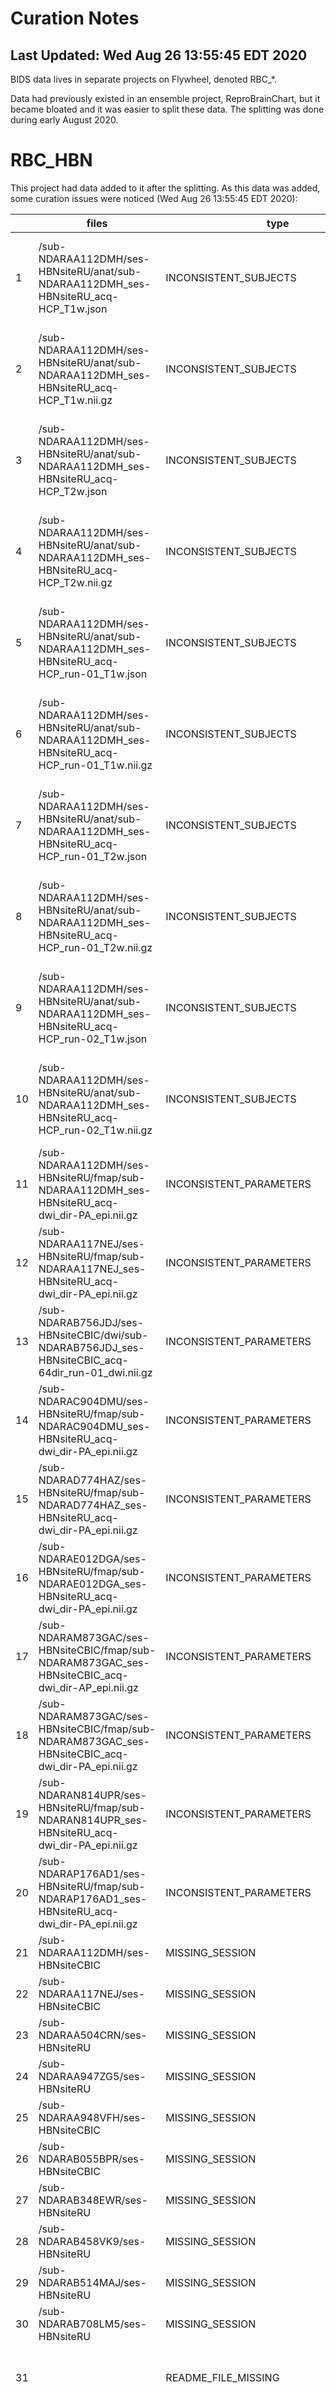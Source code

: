 # Curation Notes
## Last Updated: Wed Aug 26 13:55:45 EDT 2020

BIDS data lives in separate projects on Flywheel, denoted RBC_*.

Data had previously existed in an ensemble project, ReproBrainChart, but it became bloated and it was easier to split these data. The splitting was done during early August 2020.

# RBC_HBN

This project had data added to it after the splitting. As this data was added, some curation issues were noticed (Wed Aug 26 13:55:45 EDT 2020):

|    | files                                                                                                                           | type                                     | severity | description                                                                                                                                                                                                                                                                                                                                                                                                                                                                                                                                                                                                                                                                                                                      | code | url                                                                       |
|----|---------------------------------------------------------------------------------------------------------------------------------|------------------------------------------|----------|----------------------------------------------------------------------------------------------------------------------------------------------------------------------------------------------------------------------------------------------------------------------------------------------------------------------------------------------------------------------------------------------------------------------------------------------------------------------------------------------------------------------------------------------------------------------------------------------------------------------------------------------------------------------------------------------------------------------------------|------|---------------------------------------------------------------------------|
| 1  | /sub\-NDARAA112DMH/ses\-HBNsiteRU/anat/sub\-NDARAA112DMH\_ses\-HBNsiteRU\_acq\-HCP\_T1w\.json                                   | INCONSISTENT\_SUBJECTS                   | warning  | Not all subjects contain the same files\. Each subject should contain the same number of files with the same naming unless some files are known to be missing\.                                                                                                                                                                                                                                                                                                                                                                                                                                                                                                                                                                  | 38   | https://neurostars\.org/search?q=INCONSISTENT\_SUBJECTS                   |
| 2  | /sub\-NDARAA112DMH/ses\-HBNsiteRU/anat/sub\-NDARAA112DMH\_ses\-HBNsiteRU\_acq\-HCP\_T1w\.nii\.gz                                | INCONSISTENT\_SUBJECTS                   | warning  | Not all subjects contain the same files\. Each subject should contain the same number of files with the same naming unless some files are known to be missing\.                                                                                                                                                                                                                                                                                                                                                                                                                                                                                                                                                                  | 38   | https://neurostars\.org/search?q=INCONSISTENT\_SUBJECTS                   |
| 3  | /sub\-NDARAA112DMH/ses\-HBNsiteRU/anat/sub\-NDARAA112DMH\_ses\-HBNsiteRU\_acq\-HCP\_T2w\.json                                   | INCONSISTENT\_SUBJECTS                   | warning  | Not all subjects contain the same files\. Each subject should contain the same number of files with the same naming unless some files are known to be missing\.                                                                                                                                                                                                                                                                                                                                                                                                                                                                                                                                                                  | 38   | https://neurostars\.org/search?q=INCONSISTENT\_SUBJECTS                   |
| 4  | /sub\-NDARAA112DMH/ses\-HBNsiteRU/anat/sub\-NDARAA112DMH\_ses\-HBNsiteRU\_acq\-HCP\_T2w\.nii\.gz                                | INCONSISTENT\_SUBJECTS                   | warning  | Not all subjects contain the same files\. Each subject should contain the same number of files with the same naming unless some files are known to be missing\.                                                                                                                                                                                                                                                                                                                                                                                                                                                                                                                                                                  | 38   | https://neurostars\.org/search?q=INCONSISTENT\_SUBJECTS                   |
| 5  | /sub\-NDARAA112DMH/ses\-HBNsiteRU/anat/sub\-NDARAA112DMH\_ses\-HBNsiteRU\_acq\-HCP\_run\-01\_T1w\.json                          | INCONSISTENT\_SUBJECTS                   | warning  | Not all subjects contain the same files\. Each subject should contain the same number of files with the same naming unless some files are known to be missing\.                                                                                                                                                                                                                                                                                                                                                                                                                                                                                                                                                                  | 38   | https://neurostars\.org/search?q=INCONSISTENT\_SUBJECTS                   |
| 6  | /sub\-NDARAA112DMH/ses\-HBNsiteRU/anat/sub\-NDARAA112DMH\_ses\-HBNsiteRU\_acq\-HCP\_run\-01\_T1w\.nii\.gz                       | INCONSISTENT\_SUBJECTS                   | warning  | Not all subjects contain the same files\. Each subject should contain the same number of files with the same naming unless some files are known to be missing\.                                                                                                                                                                                                                                                                                                                                                                                                                                                                                                                                                                  | 38   | https://neurostars\.org/search?q=INCONSISTENT\_SUBJECTS                   |
| 7  | /sub\-NDARAA112DMH/ses\-HBNsiteRU/anat/sub\-NDARAA112DMH\_ses\-HBNsiteRU\_acq\-HCP\_run\-01\_T2w\.json                          | INCONSISTENT\_SUBJECTS                   | warning  | Not all subjects contain the same files\. Each subject should contain the same number of files with the same naming unless some files are known to be missing\.                                                                                                                                                                                                                                                                                                                                                                                                                                                                                                                                                                  | 38   | https://neurostars\.org/search?q=INCONSISTENT\_SUBJECTS                   |
| 8  | /sub\-NDARAA112DMH/ses\-HBNsiteRU/anat/sub\-NDARAA112DMH\_ses\-HBNsiteRU\_acq\-HCP\_run\-01\_T2w\.nii\.gz                       | INCONSISTENT\_SUBJECTS                   | warning  | Not all subjects contain the same files\. Each subject should contain the same number of files with the same naming unless some files are known to be missing\.                                                                                                                                                                                                                                                                                                                                                                                                                                                                                                                                                                  | 38   | https://neurostars\.org/search?q=INCONSISTENT\_SUBJECTS                   |
| 9  | /sub\-NDARAA112DMH/ses\-HBNsiteRU/anat/sub\-NDARAA112DMH\_ses\-HBNsiteRU\_acq\-HCP\_run\-02\_T1w\.json                          | INCONSISTENT\_SUBJECTS                   | warning  | Not all subjects contain the same files\. Each subject should contain the same number of files with the same naming unless some files are known to be missing\.                                                                                                                                                                                                                                                                                                                                                                                                                                                                                                                                                                  | 38   | https://neurostars\.org/search?q=INCONSISTENT\_SUBJECTS                   |
| 10 | /sub\-NDARAA112DMH/ses\-HBNsiteRU/anat/sub\-NDARAA112DMH\_ses\-HBNsiteRU\_acq\-HCP\_run\-02\_T1w\.nii\.gz                       | INCONSISTENT\_SUBJECTS                   | warning  | Not all subjects contain the same files\. Each subject should contain the same number of files with the same naming unless some files are known to be missing\.                                                                                                                                                                                                                                                                                                                                                                                                                                                                                                                                                                  | 38   | https://neurostars\.org/search?q=INCONSISTENT\_SUBJECTS                   |
| 11 | /sub\-NDARAA112DMH/ses\-HBNsiteRU/fmap/sub\-NDARAA112DMH\_ses\-HBNsiteRU\_acq\-dwi\_dir\-PA\_epi\.nii\.gz                       | INCONSISTENT\_PARAMETERS                 | warning  | Not all subjects/sessions/runs have the same scanning parameters\.                                                                                                                                                                                                                                                                                                                                                                                                                                                                                                                                                                                                                                                               | 39   | https://neurostars\.org/search?q=INCONSISTENT\_PARAMETERS                 |
| 12 | /sub\-NDARAA117NEJ/ses\-HBNsiteRU/fmap/sub\-NDARAA117NEJ\_ses\-HBNsiteRU\_acq\-dwi\_dir\-PA\_epi\.nii\.gz                       | INCONSISTENT\_PARAMETERS                 | warning  | Not all subjects/sessions/runs have the same scanning parameters\.                                                                                                                                                                                                                                                                                                                                                                                                                                                                                                                                                                                                                                                               | 39   | https://neurostars\.org/search?q=INCONSISTENT\_PARAMETERS                 |
| 13 | /sub\-NDARAB756JDJ/ses\-HBNsiteCBIC/dwi/sub\-NDARAB756JDJ\_ses\-HBNsiteCBIC\_acq\-64dir\_run\-01\_dwi\.nii\.gz                  | INCONSISTENT\_PARAMETERS                 | warning  | Not all subjects/sessions/runs have the same scanning parameters\.                                                                                                                                                                                                                                                                                                                                                                                                                                                                                                                                                                                                                                                               | 39   | https://neurostars\.org/search?q=INCONSISTENT\_PARAMETERS                 |
| 14 | /sub\-NDARAC904DMU/ses\-HBNsiteRU/fmap/sub\-NDARAC904DMU\_ses\-HBNsiteRU\_acq\-dwi\_dir\-PA\_epi\.nii\.gz                       | INCONSISTENT\_PARAMETERS                 | warning  | Not all subjects/sessions/runs have the same scanning parameters\.                                                                                                                                                                                                                                                                                                                                                                                                                                                                                                                                                                                                                                                               | 39   | https://neurostars\.org/search?q=INCONSISTENT\_PARAMETERS                 |
| 15 | /sub\-NDARAD774HAZ/ses\-HBNsiteRU/fmap/sub\-NDARAD774HAZ\_ses\-HBNsiteRU\_acq\-dwi\_dir\-PA\_epi\.nii\.gz                       | INCONSISTENT\_PARAMETERS                 | warning  | Not all subjects/sessions/runs have the same scanning parameters\.                                                                                                                                                                                                                                                                                                                                                                                                                                                                                                                                                                                                                                                               | 39   | https://neurostars\.org/search?q=INCONSISTENT\_PARAMETERS                 |
| 16 | /sub\-NDARAE012DGA/ses\-HBNsiteRU/fmap/sub\-NDARAE012DGA\_ses\-HBNsiteRU\_acq\-dwi\_dir\-PA\_epi\.nii\.gz                       | INCONSISTENT\_PARAMETERS                 | warning  | Not all subjects/sessions/runs have the same scanning parameters\.                                                                                                                                                                                                                                                                                                                                                                                                                                                                                                                                                                                                                                                               | 39   | https://neurostars\.org/search?q=INCONSISTENT\_PARAMETERS                 |
| 17 | /sub\-NDARAM873GAC/ses\-HBNsiteCBIC/fmap/sub\-NDARAM873GAC\_ses\-HBNsiteCBIC\_acq\-dwi\_dir\-AP\_epi\.nii\.gz                   | INCONSISTENT\_PARAMETERS                 | warning  | Not all subjects/sessions/runs have the same scanning parameters\.                                                                                                                                                                                                                                                                                                                                                                                                                                                                                                                                                                                                                                                               | 39   | https://neurostars\.org/search?q=INCONSISTENT\_PARAMETERS                 |
| 18 | /sub\-NDARAM873GAC/ses\-HBNsiteCBIC/fmap/sub\-NDARAM873GAC\_ses\-HBNsiteCBIC\_acq\-dwi\_dir\-PA\_epi\.nii\.gz                   | INCONSISTENT\_PARAMETERS                 | warning  | Not all subjects/sessions/runs have the same scanning parameters\.                                                                                                                                                                                                                                                                                                                                                                                                                                                                                                                                                                                                                                                               | 39   | https://neurostars\.org/search?q=INCONSISTENT\_PARAMETERS                 |
| 19 | /sub\-NDARAN814UPR/ses\-HBNsiteRU/fmap/sub\-NDARAN814UPR\_ses\-HBNsiteRU\_acq\-dwi\_dir\-PA\_epi\.nii\.gz                       | INCONSISTENT\_PARAMETERS                 | warning  | Not all subjects/sessions/runs have the same scanning parameters\.                                                                                                                                                                                                                                                                                                                                                                                                                                                                                                                                                                                                                                                               | 39   | https://neurostars\.org/search?q=INCONSISTENT\_PARAMETERS                 |
| 20 | /sub\-NDARAP176AD1/ses\-HBNsiteRU/fmap/sub\-NDARAP176AD1\_ses\-HBNsiteRU\_acq\-dwi\_dir\-PA\_epi\.nii\.gz                       | INCONSISTENT\_PARAMETERS                 | warning  | Not all subjects/sessions/runs have the same scanning parameters\.                                                                                                                                                                                                                                                                                                                                                                                                                                                                                                                                                                                                                                                               | 39   | https://neurostars\.org/search?q=INCONSISTENT\_PARAMETERS                 |
| 21 | /sub\-NDARAA112DMH/ses\-HBNsiteCBIC                                                                                             | MISSING\_SESSION                         | warning  | Not all subjects contain the same sessions\.                                                                                                                                                                                                                                                                                                                                                                                                                                                                                                                                                                                                                                                                                     | 97   | https://neurostars\.org/search?q=MISSING\_SESSION                         |
| 22 | /sub\-NDARAA117NEJ/ses\-HBNsiteCBIC                                                                                             | MISSING\_SESSION                         | warning  | Not all subjects contain the same sessions\.                                                                                                                                                                                                                                                                                                                                                                                                                                                                                                                                                                                                                                                                                     | 97   | https://neurostars\.org/search?q=MISSING\_SESSION                         |
| 23 | /sub\-NDARAA504CRN/ses\-HBNsiteRU                                                                                               | MISSING\_SESSION                         | warning  | Not all subjects contain the same sessions\.                                                                                                                                                                                                                                                                                                                                                                                                                                                                                                                                                                                                                                                                                     | 97   | https://neurostars\.org/search?q=MISSING\_SESSION                         |
| 24 | /sub\-NDARAA947ZG5/ses\-HBNsiteRU                                                                                               | MISSING\_SESSION                         | warning  | Not all subjects contain the same sessions\.                                                                                                                                                                                                                                                                                                                                                                                                                                                                                                                                                                                                                                                                                     | 97   | https://neurostars\.org/search?q=MISSING\_SESSION                         |
| 25 | /sub\-NDARAA948VFH/ses\-HBNsiteCBIC                                                                                             | MISSING\_SESSION                         | warning  | Not all subjects contain the same sessions\.                                                                                                                                                                                                                                                                                                                                                                                                                                                                                                                                                                                                                                                                                     | 97   | https://neurostars\.org/search?q=MISSING\_SESSION                         |
| 26 | /sub\-NDARAB055BPR/ses\-HBNsiteCBIC                                                                                             | MISSING\_SESSION                         | warning  | Not all subjects contain the same sessions\.                                                                                                                                                                                                                                                                                                                                                                                                                                                                                                                                                                                                                                                                                     | 97   | https://neurostars\.org/search?q=MISSING\_SESSION                         |
| 27 | /sub\-NDARAB348EWR/ses\-HBNsiteRU                                                                                               | MISSING\_SESSION                         | warning  | Not all subjects contain the same sessions\.                                                                                                                                                                                                                                                                                                                                                                                                                                                                                                                                                                                                                                                                                     | 97   | https://neurostars\.org/search?q=MISSING\_SESSION                         |
| 28 | /sub\-NDARAB458VK9/ses\-HBNsiteRU                                                                                               | MISSING\_SESSION                         | warning  | Not all subjects contain the same sessions\.                                                                                                                                                                                                                                                                                                                                                                                                                                                                                                                                                                                                                                                                                     | 97   | https://neurostars\.org/search?q=MISSING\_SESSION                         |
| 29 | /sub\-NDARAB514MAJ/ses\-HBNsiteRU                                                                                               | MISSING\_SESSION                         | warning  | Not all subjects contain the same sessions\.                                                                                                                                                                                                                                                                                                                                                                                                                                                                                                                                                                                                                                                                                     | 97   | https://neurostars\.org/search?q=MISSING\_SESSION                         |
| 30 | /sub\-NDARAB708LM5/ses\-HBNsiteRU                                                                                               | MISSING\_SESSION                         | warning  | Not all subjects contain the same sessions\.                                                                                                                                                                                                                                                                                                                                                                                                                                                                                                                                                                                                                                                                                     | 97   | https://neurostars\.org/search?q=MISSING\_SESSION                         |
| 31 |                                                                                                                                 | README\_FILE\_MISSING                    | warning  | The recommended file /README is missing\. See Section 03 \(Modality agnostic files\) of the BIDS specification\.                                                                                                                                                                                                                                                                                                                                                                                                                                                                                                                                                                                                                 | 101  | https://neurostars\.org/search?q=README\_FILE\_MISSING                    |
| 32 |                                                                                                                                 | NO\_AUTHORS                              | warning  | The Authors field of dataset\_description\.json should contain an array of fields \- with one author per field\. This was triggered because there are no authors, which will make DOI registration from dataset metadata impossible\.                                                                                                                                                                                                                                                                                                                                                                                                                                                                                            | 113  | https://neurostars\.org/search?q=NO\_AUTHORS                              |
| 33 | /sub\-NDARAB756JDJ/ses\-HBNsiteCBIC/fmap/sub\-NDARAB756JDJ\_ses\-HBNsiteCBIC\_dir\-AP\_acq\-dwi\_dir\-AP\_epi\.json             | NOT\_INCLUDED                            | error    | Files with such naming scheme are not part of BIDS specification\. This error is most commonly caused by typos in file names that make them not BIDS compatible\. Please consult the specification and make sure your files are named correctly\. If this is not a file naming issue \(for example when including files not yet covered by the BIDS specification\) you should include a "\.bidsignore" file in your dataset \(see https://github\.com/bids\-standard/bids\-validator\#bidsignore for details\)\. Please note that derived \(processed\) data should be placed in /derivatives folder and source data \(such as DICOMS or behavioural logs in proprietary formats\) should be placed in the /sourcedata folder\. | 1    | https://neurostars\.org/search?q=NOT\_INCLUDED                            |
| 34 | /sub\-NDARAB756JDJ/ses\-HBNsiteCBIC/fmap/sub\-NDARAB756JDJ\_ses\-HBNsiteCBIC\_dir\-AP\_acq\-dwi\_dir\-AP\_epi\.nii\.gz          | NOT\_INCLUDED                            | error    | Files with such naming scheme are not part of BIDS specification\. This error is most commonly caused by typos in file names that make them not BIDS compatible\. Please consult the specification and make sure your files are named correctly\. If this is not a file naming issue \(for example when including files not yet covered by the BIDS specification\) you should include a "\.bidsignore" file in your dataset \(see https://github\.com/bids\-standard/bids\-validator\#bidsignore for details\)\. Please note that derived \(processed\) data should be placed in /derivatives folder and source data \(such as DICOMS or behavioural logs in proprietary formats\) should be placed in the /sourcedata folder\. | 1    | https://neurostars\.org/search?q=NOT\_INCLUDED                            |
| 35 | /sub\-NDARAB756JDJ/ses\-HBNsiteCBIC/fmap/sub\-NDARAB756JDJ\_ses\-HBNsiteCBIC\_dir\-PA\_acq\-dwi\_dir\-PA\_epi\.json             | NOT\_INCLUDED                            | error    | Files with such naming scheme are not part of BIDS specification\. This error is most commonly caused by typos in file names that make them not BIDS compatible\. Please consult the specification and make sure your files are named correctly\. If this is not a file naming issue \(for example when including files not yet covered by the BIDS specification\) you should include a "\.bidsignore" file in your dataset \(see https://github\.com/bids\-standard/bids\-validator\#bidsignore for details\)\. Please note that derived \(processed\) data should be placed in /derivatives folder and source data \(such as DICOMS or behavioural logs in proprietary formats\) should be placed in the /sourcedata folder\. | 1    | https://neurostars\.org/search?q=NOT\_INCLUDED                            |
| 36 | /sub\-NDARAB756JDJ/ses\-HBNsiteCBIC/fmap/sub\-NDARAB756JDJ\_ses\-HBNsiteCBIC\_dir\-PA\_acq\-dwi\_dir\-PA\_epi\.nii\.gz          | NOT\_INCLUDED                            | error    | Files with such naming scheme are not part of BIDS specification\. This error is most commonly caused by typos in file names that make them not BIDS compatible\. Please consult the specification and make sure your files are named correctly\. If this is not a file naming issue \(for example when including files not yet covered by the BIDS specification\) you should include a "\.bidsignore" file in your dataset \(see https://github\.com/bids\-standard/bids\-validator\#bidsignore for details\)\. Please note that derived \(processed\) data should be placed in /derivatives folder and source data \(such as DICOMS or behavioural logs in proprietary formats\) should be placed in the /sourcedata folder\. | 1    | https://neurostars\.org/search?q=NOT\_INCLUDED                            |
| 37 | /sub\-NDARCU736GZ1/ses\-HBNsiteCBIC/fmap/sub\-NDARCU736GZ1\_ses\-HBNsiteCBIC\_dir\-PA\_acq\-dwi\_dir\-PA\_run\-03\_epi\.json    | NOT\_INCLUDED                            | error    | Files with such naming scheme are not part of BIDS specification\. This error is most commonly caused by typos in file names that make them not BIDS compatible\. Please consult the specification and make sure your files are named correctly\. If this is not a file naming issue \(for example when including files not yet covered by the BIDS specification\) you should include a "\.bidsignore" file in your dataset \(see https://github\.com/bids\-standard/bids\-validator\#bidsignore for details\)\. Please note that derived \(processed\) data should be placed in /derivatives folder and source data \(such as DICOMS or behavioural logs in proprietary formats\) should be placed in the /sourcedata folder\. | 1    | https://neurostars\.org/search?q=NOT\_INCLUDED                            |
| 38 | /sub\-NDARCU736GZ1/ses\-HBNsiteCBIC/fmap/sub\-NDARCU736GZ1\_ses\-HBNsiteCBIC\_dir\-PA\_acq\-dwi\_dir\-PA\_run\-03\_epi\.nii\.gz | NOT\_INCLUDED                            | error    | Files with such naming scheme are not part of BIDS specification\. This error is most commonly caused by typos in file names that make them not BIDS compatible\. Please consult the specification and make sure your files are named correctly\. If this is not a file naming issue \(for example when including files not yet covered by the BIDS specification\) you should include a "\.bidsignore" file in your dataset \(see https://github\.com/bids\-standard/bids\-validator\#bidsignore for details\)\. Please note that derived \(processed\) data should be placed in /derivatives folder and source data \(such as DICOMS or behavioural logs in proprietary formats\) should be placed in the /sourcedata folder\. | 1    | https://neurostars\.org/search?q=NOT\_INCLUDED                            |
| 39 | /sub\-NDARXL023GFG/ses\-HBNsiteCBIC/fmap/sub\-NDARXL023GFG\_ses\-HBNsiteCBIC\_dir\-AP\_acq\-dwi\_dir\-AP\_epi\.json             | NOT\_INCLUDED                            | error    | Files with such naming scheme are not part of BIDS specification\. This error is most commonly caused by typos in file names that make them not BIDS compatible\. Please consult the specification and make sure your files are named correctly\. If this is not a file naming issue \(for example when including files not yet covered by the BIDS specification\) you should include a "\.bidsignore" file in your dataset \(see https://github\.com/bids\-standard/bids\-validator\#bidsignore for details\)\. Please note that derived \(processed\) data should be placed in /derivatives folder and source data \(such as DICOMS or behavioural logs in proprietary formats\) should be placed in the /sourcedata folder\. | 1    | https://neurostars\.org/search?q=NOT\_INCLUDED                            |
| 40 | /sub\-NDARXL023GFG/ses\-HBNsiteCBIC/fmap/sub\-NDARXL023GFG\_ses\-HBNsiteCBIC\_dir\-AP\_acq\-dwi\_dir\-AP\_epi\.nii\.gz          | NOT\_INCLUDED                            | error    | Files with such naming scheme are not part of BIDS specification\. This error is most commonly caused by typos in file names that make them not BIDS compatible\. Please consult the specification and make sure your files are named correctly\. If this is not a file naming issue \(for example when including files not yet covered by the BIDS specification\) you should include a "\.bidsignore" file in your dataset \(see https://github\.com/bids\-standard/bids\-validator\#bidsignore for details\)\. Please note that derived \(processed\) data should be placed in /derivatives folder and source data \(such as DICOMS or behavioural logs in proprietary formats\) should be placed in the /sourcedata folder\. | 1    | https://neurostars\.org/search?q=NOT\_INCLUDED                            |
| 41 | /sub\-NDARXL023GFG/ses\-HBNsiteCBIC/fmap/sub\-NDARXL023GFG\_ses\-HBNsiteCBIC\_dir\-PA\_acq\-dwi\_dir\-PA\_epi\.json             | NOT\_INCLUDED                            | error    | Files with such naming scheme are not part of BIDS specification\. This error is most commonly caused by typos in file names that make them not BIDS compatible\. Please consult the specification and make sure your files are named correctly\. If this is not a file naming issue \(for example when including files not yet covered by the BIDS specification\) you should include a "\.bidsignore" file in your dataset \(see https://github\.com/bids\-standard/bids\-validator\#bidsignore for details\)\. Please note that derived \(processed\) data should be placed in /derivatives folder and source data \(such as DICOMS or behavioural logs in proprietary formats\) should be placed in the /sourcedata folder\. | 1    | https://neurostars\.org/search?q=NOT\_INCLUDED                            |
| 42 | /sub\-NDARXL023GFG/ses\-HBNsiteCBIC/fmap/sub\-NDARXL023GFG\_ses\-HBNsiteCBIC\_dir\-PA\_acq\-dwi\_dir\-PA\_epi\.nii\.gz          | NOT\_INCLUDED                            | error    | Files with such naming scheme are not part of BIDS specification\. This error is most commonly caused by typos in file names that make them not BIDS compatible\. Please consult the specification and make sure your files are named correctly\. If this is not a file naming issue \(for example when including files not yet covered by the BIDS specification\) you should include a "\.bidsignore" file in your dataset \(see https://github\.com/bids\-standard/bids\-validator\#bidsignore for details\)\. Please note that derived \(processed\) data should be placed in /derivatives folder and source data \(such as DICOMS or behavioural logs in proprietary formats\) should be placed in the /sourcedata folder\. | 1    | https://neurostars\.org/search?q=NOT\_INCLUDED                            |
| 43 | /sub\-NDARKP053GCC/ses\-HBNsiteRU/fmap/sub\-NDARKP053GCC\_ses\-HBNsiteRU\_acq\-dwi\_dir\-AP\_epi\.nii\.gz                       | PHASE\_ENCODING\_DIRECTION\_MUST\_DEFINE | error    | You have to define 'PhaseEncodingDirection' for this file\.                                                                                                                                                                                                                                                                                                                                                                                                                                                                                                                                                                                                                                                                      | 18   | https://neurostars\.org/search?q=PHASE\_ENCODING\_DIRECTION\_MUST\_DEFINE |
| 44 | /sub\-NDARKP053GCC/ses\-HBNsiteRU/fmap/sub\-NDARKP053GCC\_ses\-HBNsiteRU\_acq\-dwi\_dir\-PA\_epi\.nii\.gz                       | PHASE\_ENCODING\_DIRECTION\_MUST\_DEFINE | error    | You have to define 'PhaseEncodingDirection' for this file\.                                                                                                                                                                                                                                                                                                                                                                                                                                                                                                                                                                                                                                                                      | 18   | https://neurostars\.org/search?q=PHASE\_ENCODING\_DIRECTION\_MUST\_DEFINE |
| 45 | /sub\-NDARLY872ZXA/ses\-HBNsiteRU/fmap/sub\-NDARLY872ZXA\_ses\-HBNsiteRU\_acq\-dwi\_dir\-AP\_epi\.nii\.gz                       | PHASE\_ENCODING\_DIRECTION\_MUST\_DEFINE | error    | You have to define 'PhaseEncodingDirection' for this file\.                                                                                                                                                                                                                                                                                                                                                                                                                                                                                                                                                                                                                                                                      | 18   | https://neurostars\.org/search?q=PHASE\_ENCODING\_DIRECTION\_MUST\_DEFINE |
| 46 | /sub\-NDARLY872ZXA/ses\-HBNsiteRU/fmap/sub\-NDARLY872ZXA\_ses\-HBNsiteRU\_acq\-dwi\_dir\-PA\_epi\.nii\.gz                       | PHASE\_ENCODING\_DIRECTION\_MUST\_DEFINE | error    | You have to define 'PhaseEncodingDirection' for this file\.                                                                                                                                                                                                                                                                                                                                                                                                                                                                                                                                                                                                                                                                      | 18   | https://neurostars\.org/search?q=PHASE\_ENCODING\_DIRECTION\_MUST\_DEFINE |
| 47 | /sub\-NDARNK826AFY/ses\-HBNsiteRU/fmap/sub\-NDARNK826AFY\_ses\-HBNsiteRU\_acq\-dwi\_dir\-AP\_epi\.nii\.gz                       | PHASE\_ENCODING\_DIRECTION\_MUST\_DEFINE | error    | You have to define 'PhaseEncodingDirection' for this file\.                                                                                                                                                                                                                                                                                                                                                                                                                                                                                                                                                                                                                                                                      | 18   | https://neurostars\.org/search?q=PHASE\_ENCODING\_DIRECTION\_MUST\_DEFINE |
| 48 | /sub\-NDARUC144FN6/ses\-HBNsiteRU/fmap/sub\-NDARUC144FN6\_ses\-HBNsiteRU\_acq\-dwi\_dir\-AP\_epi\.nii\.gz                       | PHASE\_ENCODING\_DIRECTION\_MUST\_DEFINE | error    | You have to define 'PhaseEncodingDirection' for this file\.                                                                                                                                                                                                                                                                                                                                                                                                                                                                                                                                                                                                                                                                      | 18   | https://neurostars\.org/search?q=PHASE\_ENCODING\_DIRECTION\_MUST\_DEFINE |
| 49 | /sub\-NDARUL675RXW/ses\-HBNsiteRU/fmap/sub\-NDARUL675RXW\_ses\-HBNsiteRU\_acq\-dwi\_dir\-AP\_epi\.nii\.gz                       | PHASE\_ENCODING\_DIRECTION\_MUST\_DEFINE | error    | You have to define 'PhaseEncodingDirection' for this file\.                                                                                                                                                                                                                                                                                                                                                                                                                                                                                                                                                                                                                                                                      | 18   | https://neurostars\.org/search?q=PHASE\_ENCODING\_DIRECTION\_MUST\_DEFINE |
| 50 | /sub\-NDARUL675RXW/ses\-HBNsiteRU/fmap/sub\-NDARUL675RXW\_ses\-HBNsiteRU\_acq\-dwi\_dir\-PA\_epi\.nii\.gz                       | PHASE\_ENCODING\_DIRECTION\_MUST\_DEFINE | error    | You have to define 'PhaseEncodingDirection' for this file\.                                                                                                                                                                                                                                                                                                                                                                                                                                                                                                                                                                                                                                                                      | 18   | https://neurostars\.org/search?q=PHASE\_ENCODING\_DIRECTION\_MUST\_DEFINE |
| 51 | /sub\-NDARUP908XUJ/ses\-HBNsiteRU/fmap/sub\-NDARUP908XUJ\_ses\-HBNsiteRU\_acq\-dwi\_run\-01\_epi\.nii\.gz                       | PHASE\_ENCODING\_DIRECTION\_MUST\_DEFINE | error    | You have to define 'PhaseEncodingDirection' for this file\.                                                                                                                                                                                                                                                                                                                                                                                                                                                                                                                                                                                                                                                                      | 18   | https://neurostars\.org/search?q=PHASE\_ENCODING\_DIRECTION\_MUST\_DEFINE |
| 52 | /sub\-NDARUP908XUJ/ses\-HBNsiteRU/fmap/sub\-NDARUP908XUJ\_ses\-HBNsiteRU\_acq\-dwi\_run\-02\_epi\.nii\.gz                       | PHASE\_ENCODING\_DIRECTION\_MUST\_DEFINE | error    | You have to define 'PhaseEncodingDirection' for this file\.                                                                                                                                                                                                                                                                                                                                                                                                                                                                                                                                                                                                                                                                      | 18   | https://neurostars\.org/search?q=PHASE\_ENCODING\_DIRECTION\_MUST\_DEFINE |
| 53 | /sub\-NDARKP053GCC/ses\-HBNsiteRU/fmap/sub\-NDARKP053GCC\_ses\-HBNsiteRU\_acq\-dwi\_dir\-AP\_epi\.nii\.gz                       | TOTAL\_READOUT\_TIME\_MUST\_DEFINE       | error    | You have to define 'TotalReadoutTime' for this file\.                                                                                                                                                                                                                                                                                                                                                                                                                                                                                                                                                                                                                                                                            | 19   | https://neurostars\.org/search?q=TOTAL\_READOUT\_TIME\_MUST\_DEFINE       |
| 54 | /sub\-NDARKP053GCC/ses\-HBNsiteRU/fmap/sub\-NDARKP053GCC\_ses\-HBNsiteRU\_acq\-dwi\_dir\-PA\_epi\.nii\.gz                       | TOTAL\_READOUT\_TIME\_MUST\_DEFINE       | error    | You have to define 'TotalReadoutTime' for this file\.                                                                                                                                                                                                                                                                                                                                                                                                                                                                                                                                                                                                                                                                            | 19   | https://neurostars\.org/search?q=TOTAL\_READOUT\_TIME\_MUST\_DEFINE       |
| 55 | /sub\-NDARLY872ZXA/ses\-HBNsiteRU/fmap/sub\-NDARLY872ZXA\_ses\-HBNsiteRU\_acq\-dwi\_dir\-AP\_epi\.nii\.gz                       | TOTAL\_READOUT\_TIME\_MUST\_DEFINE       | error    | You have to define 'TotalReadoutTime' for this file\.                                                                                                                                                                                                                                                                                                                                                                                                                                                                                                                                                                                                                                                                            | 19   | https://neurostars\.org/search?q=TOTAL\_READOUT\_TIME\_MUST\_DEFINE       |
| 56 | /sub\-NDARLY872ZXA/ses\-HBNsiteRU/fmap/sub\-NDARLY872ZXA\_ses\-HBNsiteRU\_acq\-dwi\_dir\-PA\_epi\.nii\.gz                       | TOTAL\_READOUT\_TIME\_MUST\_DEFINE       | error    | You have to define 'TotalReadoutTime' for this file\.                                                                                                                                                                                                                                                                                                                                                                                                                                                                                                                                                                                                                                                                            | 19   | https://neurostars\.org/search?q=TOTAL\_READOUT\_TIME\_MUST\_DEFINE       |
| 57 | /sub\-NDARNK826AFY/ses\-HBNsiteRU/fmap/sub\-NDARNK826AFY\_ses\-HBNsiteRU\_acq\-dwi\_dir\-AP\_epi\.nii\.gz                       | TOTAL\_READOUT\_TIME\_MUST\_DEFINE       | error    | You have to define 'TotalReadoutTime' for this file\.                                                                                                                                                                                                                                                                                                                                                                                                                                                                                                                                                                                                                                                                            | 19   | https://neurostars\.org/search?q=TOTAL\_READOUT\_TIME\_MUST\_DEFINE       |
| 58 | /sub\-NDARUC144FN6/ses\-HBNsiteRU/fmap/sub\-NDARUC144FN6\_ses\-HBNsiteRU\_acq\-dwi\_dir\-AP\_epi\.nii\.gz                       | TOTAL\_READOUT\_TIME\_MUST\_DEFINE       | error    | You have to define 'TotalReadoutTime' for this file\.                                                                                                                                                                                                                                                                                                                                                                                                                                                                                                                                                                                                                                                                            | 19   | https://neurostars\.org/search?q=TOTAL\_READOUT\_TIME\_MUST\_DEFINE       |
| 59 | /sub\-NDARUL675RXW/ses\-HBNsiteRU/fmap/sub\-NDARUL675RXW\_ses\-HBNsiteRU\_acq\-dwi\_dir\-AP\_epi\.nii\.gz                       | TOTAL\_READOUT\_TIME\_MUST\_DEFINE       | error    | You have to define 'TotalReadoutTime' for this file\.                                                                                                                                                                                                                                                                                                                                                                                                                                                                                                                                                                                                                                                                            | 19   | https://neurostars\.org/search?q=TOTAL\_READOUT\_TIME\_MUST\_DEFINE       |
| 60 | /sub\-NDARUL675RXW/ses\-HBNsiteRU/fmap/sub\-NDARUL675RXW\_ses\-HBNsiteRU\_acq\-dwi\_dir\-PA\_epi\.nii\.gz                       | TOTAL\_READOUT\_TIME\_MUST\_DEFINE       | error    | You have to define 'TotalReadoutTime' for this file\.                                                                                                                                                                                                                                                                                                                                                                                                                                                                                                                                                                                                                                                                            | 19   | https://neurostars\.org/search?q=TOTAL\_READOUT\_TIME\_MUST\_DEFINE       |
| 61 | /sub\-NDARUP908XUJ/ses\-HBNsiteRU/fmap/sub\-NDARUP908XUJ\_ses\-HBNsiteRU\_acq\-dwi\_run\-01\_epi\.nii\.gz                       | TOTAL\_READOUT\_TIME\_MUST\_DEFINE       | error    | You have to define 'TotalReadoutTime' for this file\.                                                                                                                                                                                                                                                                                                                                                                                                                                                                                                                                                                                                                                                                            | 19   | https://neurostars\.org/search?q=TOTAL\_READOUT\_TIME\_MUST\_DEFINE       |
| 62 | /sub\-NDARUP908XUJ/ses\-HBNsiteRU/fmap/sub\-NDARUP908XUJ\_ses\-HBNsiteRU\_acq\-dwi\_run\-02\_epi\.nii\.gz                       | TOTAL\_READOUT\_TIME\_MUST\_DEFINE       | error    | You have to define 'TotalReadoutTime' for this file\.                                                                                                                                                                                                                                                                                                                                                                                                                                                                                                                                                                                                                                                                            | 19   | https://neurostars\.org/search?q=TOTAL\_READOUT\_TIME\_MUST\_DEFINE       |
| 63 | /sub\-NDARBR128UFP/ses\-HBNsiteCBIC/dwi/sub\-NDARBR128UFP\_ses\-HBNsiteCBIC\_acq\-64dir\_dwi\.nii\.gz                           | VOLUME\_COUNT\_MISMATCH                  | error    | The number of volumes in this scan does not match the number of volumes in the corresponding \.bvec and \.bval files\.                                                                                                                                                                                                                                                                                                                                                                                                                                                                                                                                                                                                           | 29   | https://neurostars\.org/search?q=VOLUME\_COUNT\_MISMATCH                  |
| 64 | /sub\-NDAREC078VFT/ses\-HBNsiteRU/dwi/sub\-NDAREC078VFT\_ses\-HBNsiteRU\_acq\-64dir\_dwi\.nii\.gz                               | VOLUME\_COUNT\_MISMATCH                  | error    | The number of volumes in this scan does not match the number of volumes in the corresponding \.bvec and \.bval files\.                                                                                                                                                                                                                                                                                                                                                                                                                                                                                                                                                                                                           | 29   | https://neurostars\.org/search?q=VOLUME\_COUNT\_MISMATCH                  |
| 65 | /sub\-NDARFG568PXZ/ses\-HBNsiteRU/dwi/sub\-NDARFG568PXZ\_ses\-HBNsiteRU\_acq\-64dir\_dwi\.nii\.gz                               | VOLUME\_COUNT\_MISMATCH                  | error    | The number of volumes in this scan does not match the number of volumes in the corresponding \.bvec and \.bval files\.                                                                                                                                                                                                                                                                                                                                                                                                                                                                                                                                                                                                           | 29   | https://neurostars\.org/search?q=VOLUME\_COUNT\_MISMATCH                  |
| 66 | /sub\-NDARGK253TTG/ses\-HBNsiteRU/dwi/sub\-NDARGK253TTG\_ses\-HBNsiteRU\_acq\-64dir\_dwi\.nii\.gz                               | VOLUME\_COUNT\_MISMATCH                  | error    | The number of volumes in this scan does not match the number of volumes in the corresponding \.bvec and \.bval files\.                                                                                                                                                                                                                                                                                                                                                                                                                                                                                                                                                                                                           | 29   | https://neurostars\.org/search?q=VOLUME\_COUNT\_MISMATCH                  |
| 67 | /sub\-NDARHC453LC1/ses\-HBNsiteRU/dwi/sub\-NDARHC453LC1\_ses\-HBNsiteRU\_acq\-64dir\_run\-01\_dwi\.nii\.gz                      | VOLUME\_COUNT\_MISMATCH                  | error    | The number of volumes in this scan does not match the number of volumes in the corresponding \.bvec and \.bval files\.                                                                                                                                                                                                                                                                                                                                                                                                                                                                                                                                                                                                           | 29   | https://neurostars\.org/search?q=VOLUME\_COUNT\_MISMATCH                  |
| 68 | /sub\-NDARJZ167VEZ/ses\-HBNsiteCBIC/dwi/sub\-NDARJZ167VEZ\_ses\-HBNsiteCBIC\_acq\-64dir\_dwi\.nii\.gz                           | VOLUME\_COUNT\_MISMATCH                  | error    | The number of volumes in this scan does not match the number of volumes in the corresponding \.bvec and \.bval files\.                                                                                                                                                                                                                                                                                                                                                                                                                                                                                                                                                                                                           | 29   | https://neurostars\.org/search?q=VOLUME\_COUNT\_MISMATCH                  |
| 69 | /sub\-NDARKX528PH3/ses\-HBNsiteCBIC/dwi/sub\-NDARKX528PH3\_ses\-HBNsiteCBIC\_acq\-64dir\_dwi\.nii\.gz                           | VOLUME\_COUNT\_MISMATCH                  | error    | The number of volumes in this scan does not match the number of volumes in the corresponding \.bvec and \.bval files\.                                                                                                                                                                                                                                                                                                                                                                                                                                                                                                                                                                                                           | 29   | https://neurostars\.org/search?q=VOLUME\_COUNT\_MISMATCH                  |
| 70 | /sub\-NDARLB671TLU/ses\-HBNsiteRU/dwi/sub\-NDARLB671TLU\_ses\-HBNsiteRU\_acq\-64dir\_dwi\.nii\.gz                               | VOLUME\_COUNT\_MISMATCH                  | error    | The number of volumes in this scan does not match the number of volumes in the corresponding \.bvec and \.bval files\.                                                                                                                                                                                                                                                                                                                                                                                                                                                                                                                                                                                                           | 29   | https://neurostars\.org/search?q=VOLUME\_COUNT\_MISMATCH                  |
| 71 | /sub\-NDARLY872ZXA/ses\-HBNsiteRU/dwi/sub\-NDARLY872ZXA\_ses\-HBNsiteRU\_acq\-64dir\_dwi\.nii\.gz                               | VOLUME\_COUNT\_MISMATCH                  | error    | The number of volumes in this scan does not match the number of volumes in the corresponding \.bvec and \.bval files\.                                                                                                                                                                                                                                                                                                                                                                                                                                                                                                                                                                                                           | 29   | https://neurostars\.org/search?q=VOLUME\_COUNT\_MISMATCH                  |
| 72 | /sub\-NDARMU589LP6/ses\-HBNsiteRU/dwi/sub\-NDARMU589LP6\_ses\-HBNsiteRU\_acq\-64dir\_run\-01\_dwi\.nii\.gz                      | VOLUME\_COUNT\_MISMATCH                  | error    | The number of volumes in this scan does not match the number of volumes in the corresponding \.bvec and \.bval files\.                                                                                                                                                                                                                                                                                                                                                                                                                                                                                                                                                                                                           | 29   | https://neurostars\.org/search?q=VOLUME\_COUNT\_MISMATCH                  |

---
# RBC_NKI

The NKI dataset is almost without errors! — there is only one issue with a single empty file:

|   | files                                                                                                | type        | severity | description               | code | url                                          |
|---|------------------------------------------------------------------------------------------------------|-------------|----------|---------------------------|------|----------------------------------------------|
| 1 | /sub\-A00040285/ses\-FLU1/func/sub\-A00040285\_ses\-FLU1\_task\-CHECKERBOARD\_acq\-1400\_events\.tsv | EMPTY\_FILE | error    | Empty files not allowed\. | 99   | https://neurostars\.org/search?q=EMPTY\_FILE |

---
# RBC_PNC

PNC has a number of errors concerning TRs, TEs, Task names, and Phase diffs:

|     | files                                                                                                  | type                                     | severity | description                                                                                                                                                           | code | url                                                                       |
|-----|--------------------------------------------------------------------------------------------------------|------------------------------------------|----------|-----------------------------------------------------------------------------------------------------------------------------------------------------------------------|------|---------------------------------------------------------------------------|
| 1   | /sub\-1000393599/ses\-PNC1/func/sub\-1000393599\_ses\-PNC1\_task\-frac2back\_bold\.nii\.gz             | ECHO\_TIME\_NOT\_DEFINED                 | warning  | You should define 'EchoTime' for this file\. If you don't provide this information field map correction will not be possible\.                                        | 6    | https://neurostars\.org/search?q=ECHO\_TIME\_NOT\_DEFINED                 |
| 2   | /sub\-1000393599/ses\-PNC1/func/sub\-1000393599\_ses\-PNC1\_task\-idemo\_bold\.nii\.gz                 | ECHO\_TIME\_NOT\_DEFINED                 | warning  | You should define 'EchoTime' for this file\. If you don't provide this information field map correction will not be possible\.                                        | 6    | https://neurostars\.org/search?q=ECHO\_TIME\_NOT\_DEFINED                 |
| 3   | /sub\-1000393599/ses\-PNC1/func/sub\-1000393599\_ses\-PNC1\_task\-rest\_acq\-singleband\_bold\.nii\.gz | ECHO\_TIME\_NOT\_DEFINED                 | warning  | You should define 'EchoTime' for this file\. If you don't provide this information field map correction will not be possible\.                                        | 6    | https://neurostars\.org/search?q=ECHO\_TIME\_NOT\_DEFINED                 |
| 4   | /sub\-100527940/ses\-PNC1/func/sub\-100527940\_ses\-PNC1\_task\-frac2back\_bold\.nii\.gz               | ECHO\_TIME\_NOT\_DEFINED                 | warning  | You should define 'EchoTime' for this file\. If you don't provide this information field map correction will not be possible\.                                        | 6    | https://neurostars\.org/search?q=ECHO\_TIME\_NOT\_DEFINED                 |
| 5   | /sub\-100527940/ses\-PNC1/func/sub\-100527940\_ses\-PNC1\_task\-idemo\_bold\.nii\.gz                   | ECHO\_TIME\_NOT\_DEFINED                 | warning  | You should define 'EchoTime' for this file\. If you don't provide this information field map correction will not be possible\.                                        | 6    | https://neurostars\.org/search?q=ECHO\_TIME\_NOT\_DEFINED                 |
| 6   | /sub\-1006151876/ses\-PNC1/func/sub\-1006151876\_ses\-PNC1\_task\-frac2back\_bold\.nii\.gz             | ECHO\_TIME\_NOT\_DEFINED                 | warning  | You should define 'EchoTime' for this file\. If you don't provide this information field map correction will not be possible\.                                        | 6    | https://neurostars\.org/search?q=ECHO\_TIME\_NOT\_DEFINED                 |
| 7   | /sub\-1006151876/ses\-PNC1/func/sub\-1006151876\_ses\-PNC1\_task\-idemo\_bold\.nii\.gz                 | ECHO\_TIME\_NOT\_DEFINED                 | warning  | You should define 'EchoTime' for this file\. If you don't provide this information field map correction will not be possible\.                                        | 6    | https://neurostars\.org/search?q=ECHO\_TIME\_NOT\_DEFINED                 |
| 8   | /sub\-1006151876/ses\-PNC1/func/sub\-1006151876\_ses\-PNC1\_task\-rest\_acq\-singleband\_bold\.nii\.gz | ECHO\_TIME\_NOT\_DEFINED                 | warning  | You should define 'EchoTime' for this file\. If you don't provide this information field map correction will not be possible\.                                        | 6    | https://neurostars\.org/search?q=ECHO\_TIME\_NOT\_DEFINED                 |
| 9   | /sub\-1007995238/ses\-PNC1/func/sub\-1007995238\_ses\-PNC1\_task\-frac2back\_bold\.nii\.gz             | ECHO\_TIME\_NOT\_DEFINED                 | warning  | You should define 'EchoTime' for this file\. If you don't provide this information field map correction will not be possible\.                                        | 6    | https://neurostars\.org/search?q=ECHO\_TIME\_NOT\_DEFINED                 |
| 10  | /sub\-1007995238/ses\-PNC1/func/sub\-1007995238\_ses\-PNC1\_task\-idemo\_bold\.nii\.gz                 | ECHO\_TIME\_NOT\_DEFINED                 | warning  | You should define 'EchoTime' for this file\. If you don't provide this information field map correction will not be possible\.                                        | 6    | https://neurostars\.org/search?q=ECHO\_TIME\_NOT\_DEFINED                 |
| 11  | /sub\-1000393599/ses\-PNC1/func/sub\-1000393599\_ses\-PNC1\_task\-frac2back\_bold\.nii\.gz             | PHASE\_ENCODING\_DIRECTION\_NOT\_DEFINED | warning  | You should define 'PhaseEncodingDirection' for this file\. If you don't provide this information field map correction will not be possible\.                          | 7    | https://neurostars\.org/search?q=PHASE\_ENCODING\_DIRECTION\_NOT\_DEFINED |
| 12  | /sub\-1000393599/ses\-PNC1/func/sub\-1000393599\_ses\-PNC1\_task\-idemo\_bold\.nii\.gz                 | PHASE\_ENCODING\_DIRECTION\_NOT\_DEFINED | warning  | You should define 'PhaseEncodingDirection' for this file\. If you don't provide this information field map correction will not be possible\.                          | 7    | https://neurostars\.org/search?q=PHASE\_ENCODING\_DIRECTION\_NOT\_DEFINED |
| 13  | /sub\-1000393599/ses\-PNC1/func/sub\-1000393599\_ses\-PNC1\_task\-rest\_acq\-singleband\_bold\.nii\.gz | PHASE\_ENCODING\_DIRECTION\_NOT\_DEFINED | warning  | You should define 'PhaseEncodingDirection' for this file\. If you don't provide this information field map correction will not be possible\.                          | 7    | https://neurostars\.org/search?q=PHASE\_ENCODING\_DIRECTION\_NOT\_DEFINED |
| 14  | /sub\-100527940/ses\-PNC1/func/sub\-100527940\_ses\-PNC1\_task\-frac2back\_bold\.nii\.gz               | PHASE\_ENCODING\_DIRECTION\_NOT\_DEFINED | warning  | You should define 'PhaseEncodingDirection' for this file\. If you don't provide this information field map correction will not be possible\.                          | 7    | https://neurostars\.org/search?q=PHASE\_ENCODING\_DIRECTION\_NOT\_DEFINED |
| 15  | /sub\-100527940/ses\-PNC1/func/sub\-100527940\_ses\-PNC1\_task\-idemo\_bold\.nii\.gz                   | PHASE\_ENCODING\_DIRECTION\_NOT\_DEFINED | warning  | You should define 'PhaseEncodingDirection' for this file\. If you don't provide this information field map correction will not be possible\.                          | 7    | https://neurostars\.org/search?q=PHASE\_ENCODING\_DIRECTION\_NOT\_DEFINED |
| 16  | /sub\-1006151876/ses\-PNC1/func/sub\-1006151876\_ses\-PNC1\_task\-frac2back\_bold\.nii\.gz             | PHASE\_ENCODING\_DIRECTION\_NOT\_DEFINED | warning  | You should define 'PhaseEncodingDirection' for this file\. If you don't provide this information field map correction will not be possible\.                          | 7    | https://neurostars\.org/search?q=PHASE\_ENCODING\_DIRECTION\_NOT\_DEFINED |
| 17  | /sub\-1006151876/ses\-PNC1/func/sub\-1006151876\_ses\-PNC1\_task\-idemo\_bold\.nii\.gz                 | PHASE\_ENCODING\_DIRECTION\_NOT\_DEFINED | warning  | You should define 'PhaseEncodingDirection' for this file\. If you don't provide this information field map correction will not be possible\.                          | 7    | https://neurostars\.org/search?q=PHASE\_ENCODING\_DIRECTION\_NOT\_DEFINED |
| 18  | /sub\-1006151876/ses\-PNC1/func/sub\-1006151876\_ses\-PNC1\_task\-rest\_acq\-singleband\_bold\.nii\.gz | PHASE\_ENCODING\_DIRECTION\_NOT\_DEFINED | warning  | You should define 'PhaseEncodingDirection' for this file\. If you don't provide this information field map correction will not be possible\.                          | 7    | https://neurostars\.org/search?q=PHASE\_ENCODING\_DIRECTION\_NOT\_DEFINED |
| 19  | /sub\-1007995238/ses\-PNC1/func/sub\-1007995238\_ses\-PNC1\_task\-frac2back\_bold\.nii\.gz             | PHASE\_ENCODING\_DIRECTION\_NOT\_DEFINED | warning  | You should define 'PhaseEncodingDirection' for this file\. If you don't provide this information field map correction will not be possible\.                          | 7    | https://neurostars\.org/search?q=PHASE\_ENCODING\_DIRECTION\_NOT\_DEFINED |
| 20  | /sub\-1007995238/ses\-PNC1/func/sub\-1007995238\_ses\-PNC1\_task\-idemo\_bold\.nii\.gz                 | PHASE\_ENCODING\_DIRECTION\_NOT\_DEFINED | warning  | You should define 'PhaseEncodingDirection' for this file\. If you don't provide this information field map correction will not be possible\.                          | 7    | https://neurostars\.org/search?q=PHASE\_ENCODING\_DIRECTION\_NOT\_DEFINED |
| 21  | /sub\-1000393599/ses\-PNC1/func/sub\-1000393599\_ses\-PNC1\_task\-frac2back\_bold\.nii\.gz             | EFFECTIVE\_ECHO\_SPACING\_NOT\_DEFINED   | warning  | You should define 'EffectiveEchoSpacing' for this file\. If you don't provide this information field map correction will not be possible\.                            | 8    | https://neurostars\.org/search?q=EFFECTIVE\_ECHO\_SPACING\_NOT\_DEFINED   |
| 22  | /sub\-1000393599/ses\-PNC1/func/sub\-1000393599\_ses\-PNC1\_task\-idemo\_bold\.nii\.gz                 | EFFECTIVE\_ECHO\_SPACING\_NOT\_DEFINED   | warning  | You should define 'EffectiveEchoSpacing' for this file\. If you don't provide this information field map correction will not be possible\.                            | 8    | https://neurostars\.org/search?q=EFFECTIVE\_ECHO\_SPACING\_NOT\_DEFINED   |
| 23  | /sub\-1000393599/ses\-PNC1/func/sub\-1000393599\_ses\-PNC1\_task\-rest\_acq\-singleband\_bold\.nii\.gz | EFFECTIVE\_ECHO\_SPACING\_NOT\_DEFINED   | warning  | You should define 'EffectiveEchoSpacing' for this file\. If you don't provide this information field map correction will not be possible\.                            | 8    | https://neurostars\.org/search?q=EFFECTIVE\_ECHO\_SPACING\_NOT\_DEFINED   |
| 24  | /sub\-100527940/ses\-PNC1/func/sub\-100527940\_ses\-PNC1\_task\-frac2back\_bold\.nii\.gz               | EFFECTIVE\_ECHO\_SPACING\_NOT\_DEFINED   | warning  | You should define 'EffectiveEchoSpacing' for this file\. If you don't provide this information field map correction will not be possible\.                            | 8    | https://neurostars\.org/search?q=EFFECTIVE\_ECHO\_SPACING\_NOT\_DEFINED   |
| 25  | /sub\-100527940/ses\-PNC1/func/sub\-100527940\_ses\-PNC1\_task\-idemo\_bold\.nii\.gz                   | EFFECTIVE\_ECHO\_SPACING\_NOT\_DEFINED   | warning  | You should define 'EffectiveEchoSpacing' for this file\. If you don't provide this information field map correction will not be possible\.                            | 8    | https://neurostars\.org/search?q=EFFECTIVE\_ECHO\_SPACING\_NOT\_DEFINED   |
| 26  | /sub\-1006151876/ses\-PNC1/func/sub\-1006151876\_ses\-PNC1\_task\-frac2back\_bold\.nii\.gz             | EFFECTIVE\_ECHO\_SPACING\_NOT\_DEFINED   | warning  | You should define 'EffectiveEchoSpacing' for this file\. If you don't provide this information field map correction will not be possible\.                            | 8    | https://neurostars\.org/search?q=EFFECTIVE\_ECHO\_SPACING\_NOT\_DEFINED   |
| 27  | /sub\-1006151876/ses\-PNC1/func/sub\-1006151876\_ses\-PNC1\_task\-idemo\_bold\.nii\.gz                 | EFFECTIVE\_ECHO\_SPACING\_NOT\_DEFINED   | warning  | You should define 'EffectiveEchoSpacing' for this file\. If you don't provide this information field map correction will not be possible\.                            | 8    | https://neurostars\.org/search?q=EFFECTIVE\_ECHO\_SPACING\_NOT\_DEFINED   |
| 28  | /sub\-1006151876/ses\-PNC1/func/sub\-1006151876\_ses\-PNC1\_task\-rest\_acq\-singleband\_bold\.nii\.gz | EFFECTIVE\_ECHO\_SPACING\_NOT\_DEFINED   | warning  | You should define 'EffectiveEchoSpacing' for this file\. If you don't provide this information field map correction will not be possible\.                            | 8    | https://neurostars\.org/search?q=EFFECTIVE\_ECHO\_SPACING\_NOT\_DEFINED   |
| 29  | /sub\-1007995238/ses\-PNC1/func/sub\-1007995238\_ses\-PNC1\_task\-frac2back\_bold\.nii\.gz             | EFFECTIVE\_ECHO\_SPACING\_NOT\_DEFINED   | warning  | You should define 'EffectiveEchoSpacing' for this file\. If you don't provide this information field map correction will not be possible\.                            | 8    | https://neurostars\.org/search?q=EFFECTIVE\_ECHO\_SPACING\_NOT\_DEFINED   |
| 30  | /sub\-1007995238/ses\-PNC1/func/sub\-1007995238\_ses\-PNC1\_task\-idemo\_bold\.nii\.gz                 | EFFECTIVE\_ECHO\_SPACING\_NOT\_DEFINED   | warning  | You should define 'EffectiveEchoSpacing' for this file\. If you don't provide this information field map correction will not be possible\.                            | 8    | https://neurostars\.org/search?q=EFFECTIVE\_ECHO\_SPACING\_NOT\_DEFINED   |
| 31  | /sub\-1000393599/ses\-PNC1/func/sub\-1000393599\_ses\-PNC1\_task\-frac2back\_bold\.nii\.gz             | SLICE\_TIMING\_NOT\_DEFINED              | warning  | You should define 'SliceTiming' for this file\. If you don't provide this information slice time correction will not be possible\.                                    | 13   | https://neurostars\.org/search?q=SLICE\_TIMING\_NOT\_DEFINED              |
| 32  | /sub\-1000393599/ses\-PNC1/func/sub\-1000393599\_ses\-PNC1\_task\-idemo\_bold\.nii\.gz                 | SLICE\_TIMING\_NOT\_DEFINED              | warning  | You should define 'SliceTiming' for this file\. If you don't provide this information slice time correction will not be possible\.                                    | 13   | https://neurostars\.org/search?q=SLICE\_TIMING\_NOT\_DEFINED              |
| 33  | /sub\-1000393599/ses\-PNC1/func/sub\-1000393599\_ses\-PNC1\_task\-rest\_acq\-singleband\_bold\.nii\.gz | SLICE\_TIMING\_NOT\_DEFINED              | warning  | You should define 'SliceTiming' for this file\. If you don't provide this information slice time correction will not be possible\.                                    | 13   | https://neurostars\.org/search?q=SLICE\_TIMING\_NOT\_DEFINED              |
| 34  | /sub\-100527940/ses\-PNC1/func/sub\-100527940\_ses\-PNC1\_task\-frac2back\_bold\.nii\.gz               | SLICE\_TIMING\_NOT\_DEFINED              | warning  | You should define 'SliceTiming' for this file\. If you don't provide this information slice time correction will not be possible\.                                    | 13   | https://neurostars\.org/search?q=SLICE\_TIMING\_NOT\_DEFINED              |
| 35  | /sub\-100527940/ses\-PNC1/func/sub\-100527940\_ses\-PNC1\_task\-idemo\_bold\.nii\.gz                   | SLICE\_TIMING\_NOT\_DEFINED              | warning  | You should define 'SliceTiming' for this file\. If you don't provide this information slice time correction will not be possible\.                                    | 13   | https://neurostars\.org/search?q=SLICE\_TIMING\_NOT\_DEFINED              |
| 36  | /sub\-1006151876/ses\-PNC1/func/sub\-1006151876\_ses\-PNC1\_task\-frac2back\_bold\.nii\.gz             | SLICE\_TIMING\_NOT\_DEFINED              | warning  | You should define 'SliceTiming' for this file\. If you don't provide this information slice time correction will not be possible\.                                    | 13   | https://neurostars\.org/search?q=SLICE\_TIMING\_NOT\_DEFINED              |
| 37  | /sub\-1006151876/ses\-PNC1/func/sub\-1006151876\_ses\-PNC1\_task\-idemo\_bold\.nii\.gz                 | SLICE\_TIMING\_NOT\_DEFINED              | warning  | You should define 'SliceTiming' for this file\. If you don't provide this information slice time correction will not be possible\.                                    | 13   | https://neurostars\.org/search?q=SLICE\_TIMING\_NOT\_DEFINED              |
| 38  | /sub\-1006151876/ses\-PNC1/func/sub\-1006151876\_ses\-PNC1\_task\-rest\_acq\-singleband\_bold\.nii\.gz | SLICE\_TIMING\_NOT\_DEFINED              | warning  | You should define 'SliceTiming' for this file\. If you don't provide this information slice time correction will not be possible\.                                    | 13   | https://neurostars\.org/search?q=SLICE\_TIMING\_NOT\_DEFINED              |
| 39  | /sub\-1007995238/ses\-PNC1/func/sub\-1007995238\_ses\-PNC1\_task\-frac2back\_bold\.nii\.gz             | SLICE\_TIMING\_NOT\_DEFINED              | warning  | You should define 'SliceTiming' for this file\. If you don't provide this information slice time correction will not be possible\.                                    | 13   | https://neurostars\.org/search?q=SLICE\_TIMING\_NOT\_DEFINED              |
| 40  | /sub\-1007995238/ses\-PNC1/func/sub\-1007995238\_ses\-PNC1\_task\-idemo\_bold\.nii\.gz                 | SLICE\_TIMING\_NOT\_DEFINED              | warning  | You should define 'SliceTiming' for this file\. If you don't provide this information slice time correction will not be possible\.                                    | 13   | https://neurostars\.org/search?q=SLICE\_TIMING\_NOT\_DEFINED              |
| 41  | /sub\-1000393599/ses\-PNC1/func/sub\-1000393599\_ses\-PNC1\_task\-frac2back\_bold\.nii\.gz             | EVENTS\_TSV\_MISSING                     | warning  | Task scans should have a corresponding events\.tsv file\. If this is a resting state scan you can ignore this warning or rename the task to include the word "rest"\. | 25   | https://neurostars\.org/search?q=EVENTS\_TSV\_MISSING                     |
| 42  | /sub\-1000393599/ses\-PNC1/func/sub\-1000393599\_ses\-PNC1\_task\-idemo\_bold\.nii\.gz                 | EVENTS\_TSV\_MISSING                     | warning  | Task scans should have a corresponding events\.tsv file\. If this is a resting state scan you can ignore this warning or rename the task to include the word "rest"\. | 25   | https://neurostars\.org/search?q=EVENTS\_TSV\_MISSING                     |
| 43  | /sub\-100527940/ses\-PNC1/func/sub\-100527940\_ses\-PNC1\_task\-frac2back\_bold\.nii\.gz               | EVENTS\_TSV\_MISSING                     | warning  | Task scans should have a corresponding events\.tsv file\. If this is a resting state scan you can ignore this warning or rename the task to include the word "rest"\. | 25   | https://neurostars\.org/search?q=EVENTS\_TSV\_MISSING                     |
| 44  | /sub\-100527940/ses\-PNC1/func/sub\-100527940\_ses\-PNC1\_task\-idemo\_bold\.nii\.gz                   | EVENTS\_TSV\_MISSING                     | warning  | Task scans should have a corresponding events\.tsv file\. If this is a resting state scan you can ignore this warning or rename the task to include the word "rest"\. | 25   | https://neurostars\.org/search?q=EVENTS\_TSV\_MISSING                     |
| 45  | /sub\-1006151876/ses\-PNC1/func/sub\-1006151876\_ses\-PNC1\_task\-frac2back\_bold\.nii\.gz             | EVENTS\_TSV\_MISSING                     | warning  | Task scans should have a corresponding events\.tsv file\. If this is a resting state scan you can ignore this warning or rename the task to include the word "rest"\. | 25   | https://neurostars\.org/search?q=EVENTS\_TSV\_MISSING                     |
| 46  | /sub\-1006151876/ses\-PNC1/func/sub\-1006151876\_ses\-PNC1\_task\-idemo\_bold\.nii\.gz                 | EVENTS\_TSV\_MISSING                     | warning  | Task scans should have a corresponding events\.tsv file\. If this is a resting state scan you can ignore this warning or rename the task to include the word "rest"\. | 25   | https://neurostars\.org/search?q=EVENTS\_TSV\_MISSING                     |
| 47  | /sub\-1007995238/ses\-PNC1/func/sub\-1007995238\_ses\-PNC1\_task\-frac2back\_bold\.nii\.gz             | EVENTS\_TSV\_MISSING                     | warning  | Task scans should have a corresponding events\.tsv file\. If this is a resting state scan you can ignore this warning or rename the task to include the word "rest"\. | 25   | https://neurostars\.org/search?q=EVENTS\_TSV\_MISSING                     |
| 48  | /sub\-1007995238/ses\-PNC1/func/sub\-1007995238\_ses\-PNC1\_task\-idemo\_bold\.nii\.gz                 | EVENTS\_TSV\_MISSING                     | warning  | Task scans should have a corresponding events\.tsv file\. If this is a resting state scan you can ignore this warning or rename the task to include the word "rest"\. | 25   | https://neurostars\.org/search?q=EVENTS\_TSV\_MISSING                     |
| 49  | /sub\-1011497669/ses\-PNC1/func/sub\-1011497669\_ses\-PNC1\_task\-frac2back\_bold\.nii\.gz             | EVENTS\_TSV\_MISSING                     | warning  | Task scans should have a corresponding events\.tsv file\. If this is a resting state scan you can ignore this warning or rename the task to include the word "rest"\. | 25   | https://neurostars\.org/search?q=EVENTS\_TSV\_MISSING                     |
| 50  | /sub\-1011497669/ses\-PNC1/func/sub\-1011497669\_ses\-PNC1\_task\-idemo\_bold\.nii\.gz                 | EVENTS\_TSV\_MISSING                     | warning  | Task scans should have a corresponding events\.tsv file\. If this is a resting state scan you can ignore this warning or rename the task to include the word "rest"\. | 25   | https://neurostars\.org/search?q=EVENTS\_TSV\_MISSING                     |
| 51  | /sub\-1000393599/ses\-PNC1/fmap/sub\-1000393599\_ses\-PNC1\_phasediff\.nii\.gz                         | INCONSISTENT\_SUBJECTS                   | warning  | Not all subjects contain the same files\. Each subject should contain the same number of files with the same naming unless some files are known to be missing\.       | 38   | https://neurostars\.org/search?q=INCONSISTENT\_SUBJECTS                   |
| 52  | /sub\-1000393599/ses\-PNC1/func/sub\-1000393599\_ses\-PNC1\_task\-go2back\_bold\.nii\.gz               | INCONSISTENT\_SUBJECTS                   | warning  | Not all subjects contain the same files\. Each subject should contain the same number of files with the same naming unless some files are known to be missing\.       | 38   | https://neurostars\.org/search?q=INCONSISTENT\_SUBJECTS                   |
| 53  | /sub\-1000393599/ses\-PNC1/func/sub\-1000393599\_ses\-PNC1\_task\-hero\_bold\.nii\.gz                  | INCONSISTENT\_SUBJECTS                   | warning  | Not all subjects contain the same files\. Each subject should contain the same number of files with the same naming unless some files are known to be missing\.       | 38   | https://neurostars\.org/search?q=INCONSISTENT\_SUBJECTS                   |
| 54  | /sub\-1000393599/ses\-PNC1/func/sub\-1000393599\_ses\-PNC1\_task\-rest\_acq\-100\_bold\.nii\.gz        | INCONSISTENT\_SUBJECTS                   | warning  | Not all subjects contain the same files\. Each subject should contain the same number of files with the same naming unless some files are known to be missing\.       | 38   | https://neurostars\.org/search?q=INCONSISTENT\_SUBJECTS                   |
| 55  | /sub\-100527940/ses\-PNC1/fmap/sub\-100527940\_ses\-PNC1\_phasediff\.nii\.gz                           | INCONSISTENT\_SUBJECTS                   | warning  | Not all subjects contain the same files\. Each subject should contain the same number of files with the same naming unless some files are known to be missing\.       | 38   | https://neurostars\.org/search?q=INCONSISTENT\_SUBJECTS                   |
| 56  | /sub\-100527940/ses\-PNC1/func/sub\-100527940\_ses\-PNC1\_task\-go2back\_bold\.nii\.gz                 | INCONSISTENT\_SUBJECTS                   | warning  | Not all subjects contain the same files\. Each subject should contain the same number of files with the same naming unless some files are known to be missing\.       | 38   | https://neurostars\.org/search?q=INCONSISTENT\_SUBJECTS                   |
| 57  | /sub\-100527940/ses\-PNC1/func/sub\-100527940\_ses\-PNC1\_task\-hero\_bold\.nii\.gz                    | INCONSISTENT\_SUBJECTS                   | warning  | Not all subjects contain the same files\. Each subject should contain the same number of files with the same naming unless some files are known to be missing\.       | 38   | https://neurostars\.org/search?q=INCONSISTENT\_SUBJECTS                   |
| 58  | /sub\-100527940/ses\-PNC1/func/sub\-100527940\_ses\-PNC1\_task\-rest\_acq\-100\_bold\.nii\.gz          | INCONSISTENT\_SUBJECTS                   | warning  | Not all subjects contain the same files\. Each subject should contain the same number of files with the same naming unless some files are known to be missing\.       | 38   | https://neurostars\.org/search?q=INCONSISTENT\_SUBJECTS                   |
| 59  | /sub\-100527940/ses\-PNC1/func/sub\-100527940\_ses\-PNC1\_task\-rest\_acq\-singleband\_bold\.nii\.gz   | INCONSISTENT\_SUBJECTS                   | warning  | Not all subjects contain the same files\. Each subject should contain the same number of files with the same naming unless some files are known to be missing\.       | 38   | https://neurostars\.org/search?q=INCONSISTENT\_SUBJECTS                   |
| 60  | /sub\-1006151876/ses\-PNC1/fmap/sub\-1006151876\_ses\-PNC1\_phasediff\.nii\.gz                         | INCONSISTENT\_SUBJECTS                   | warning  | Not all subjects contain the same files\. Each subject should contain the same number of files with the same naming unless some files are known to be missing\.       | 38   | https://neurostars\.org/search?q=INCONSISTENT\_SUBJECTS                   |
| 61  | /sub\-1039936647/ses\-PNC1/func/sub\-1039936647\_ses\-PNC1\_task\-rest\_acq\-singleband\_bold\.nii\.gz | INCONSISTENT\_PARAMETERS                 | warning  | Not all subjects/sessions/runs have the same scanning parameters\.                                                                                                    | 39   | https://neurostars\.org/search?q=INCONSISTENT\_PARAMETERS                 |
| 62  | /sub\-1044438549/ses\-PNC1/func/sub\-1044438549\_ses\-PNC1\_task\-frac2back\_bold\.nii\.gz             | INCONSISTENT\_PARAMETERS                 | warning  | Not all subjects/sessions/runs have the same scanning parameters\.                                                                                                    | 39   | https://neurostars\.org/search?q=INCONSISTENT\_PARAMETERS                 |
| 63  | /sub\-1065666069/ses\-PNC1/func/sub\-1065666069\_ses\-PNC1\_task\-rest\_acq\-singleband\_bold\.nii\.gz | INCONSISTENT\_PARAMETERS                 | warning  | Not all subjects/sessions/runs have the same scanning parameters\.                                                                                                    | 39   | https://neurostars\.org/search?q=INCONSISTENT\_PARAMETERS                 |
| 64  | /sub\-1103118018/ses\-PNC1/func/sub\-1103118018\_ses\-PNC1\_task\-rest\_acq\-singleband\_bold\.nii\.gz | INCONSISTENT\_PARAMETERS                 | warning  | Not all subjects/sessions/runs have the same scanning parameters\.                                                                                                    | 39   | https://neurostars\.org/search?q=INCONSISTENT\_PARAMETERS                 |
| 65  | /sub\-1137076695/ses\-PNC1/func/sub\-1137076695\_ses\-PNC1\_task\-frac2back\_bold\.nii\.gz             | INCONSISTENT\_PARAMETERS                 | warning  | Not all subjects/sessions/runs have the same scanning parameters\.                                                                                                    | 39   | https://neurostars\.org/search?q=INCONSISTENT\_PARAMETERS                 |
| 66  | /sub\-1156073272/ses\-PNC1/func/sub\-1156073272\_ses\-PNC1\_task\-frac2back\_bold\.nii\.gz             | INCONSISTENT\_PARAMETERS                 | warning  | Not all subjects/sessions/runs have the same scanning parameters\.                                                                                                    | 39   | https://neurostars\.org/search?q=INCONSISTENT\_PARAMETERS                 |
| 67  | /sub\-1169616649/ses\-PNC1/func/sub\-1169616649\_ses\-PNC1\_task\-idemo\_bold\.nii\.gz                 | INCONSISTENT\_PARAMETERS                 | warning  | Not all subjects/sessions/runs have the same scanning parameters\.                                                                                                    | 39   | https://neurostars\.org/search?q=INCONSISTENT\_PARAMETERS                 |
| 68  | /sub\-1303822344/ses\-PNC1/func/sub\-1303822344\_ses\-PNC1\_task\-frac2back\_bold\.nii\.gz             | INCONSISTENT\_PARAMETERS                 | warning  | Not all subjects/sessions/runs have the same scanning parameters\.                                                                                                    | 39   | https://neurostars\.org/search?q=INCONSISTENT\_PARAMETERS                 |
| 69  | /sub\-131655018/ses\-PNC1/func/sub\-131655018\_ses\-PNC1\_task\-rest\_acq\-singleband\_bold\.nii\.gz   | INCONSISTENT\_PARAMETERS                 | warning  | Not all subjects/sessions/runs have the same scanning parameters\.                                                                                                    | 39   | https://neurostars\.org/search?q=INCONSISTENT\_PARAMETERS                 |
| 70  | /sub\-1334116930/ses\-PNC1/func/sub\-1334116930\_ses\-PNC1\_task\-frac2back\_bold\.nii\.gz             | INCONSISTENT\_PARAMETERS                 | warning  | Not all subjects/sessions/runs have the same scanning parameters\.                                                                                                    | 39   | https://neurostars\.org/search?q=INCONSISTENT\_PARAMETERS                 |
| 71  | /sub\-1060668554/ses\-PNC1/fmap/sub\-1060668554\_ses\-PNC1\_phasediff\.nii\.gz                         | MISSING\_MAGNITUDE1\_FILE                | warning  | Each \_phasediff\.nii\[\.gz\] file should be associated with a \_magnitude1\.nii\[\.gz\] file\.                                                                       | 92   | https://neurostars\.org/search?q=MISSING\_MAGNITUDE1\_FILE                |
| 72  | /sub\-1095340536/ses\-PNC1/fmap/sub\-1095340536\_ses\-PNC1\_phasediff\.nii\.gz                         | MISSING\_MAGNITUDE1\_FILE                | warning  | Each \_phasediff\.nii\[\.gz\] file should be associated with a \_magnitude1\.nii\[\.gz\] file\.                                                                       | 92   | https://neurostars\.org/search?q=MISSING\_MAGNITUDE1\_FILE                |
| 73  | /sub\-1163553824/ses\-PNC1/fmap/sub\-1163553824\_ses\-PNC1\_phasediff\.nii\.gz                         | MISSING\_MAGNITUDE1\_FILE                | warning  | Each \_phasediff\.nii\[\.gz\] file should be associated with a \_magnitude1\.nii\[\.gz\] file\.                                                                       | 92   | https://neurostars\.org/search?q=MISSING\_MAGNITUDE1\_FILE                |
| 74  | /sub\-134279804/ses\-PNC1/fmap/sub\-134279804\_ses\-PNC1\_phasediff\.nii\.gz                           | MISSING\_MAGNITUDE1\_FILE                | warning  | Each \_phasediff\.nii\[\.gz\] file should be associated with a \_magnitude1\.nii\[\.gz\] file\.                                                                       | 92   | https://neurostars\.org/search?q=MISSING\_MAGNITUDE1\_FILE                |
| 75  | /sub\-1512248949/ses\-PNC1/fmap/sub\-1512248949\_ses\-PNC1\_phasediff\.nii\.gz                         | MISSING\_MAGNITUDE1\_FILE                | warning  | Each \_phasediff\.nii\[\.gz\] file should be associated with a \_magnitude1\.nii\[\.gz\] file\.                                                                       | 92   | https://neurostars\.org/search?q=MISSING\_MAGNITUDE1\_FILE                |
| 76  | /sub\-1682850665/ses\-PNC1/fmap/sub\-1682850665\_ses\-PNC1\_phasediff\.nii\.gz                         | MISSING\_MAGNITUDE1\_FILE                | warning  | Each \_phasediff\.nii\[\.gz\] file should be associated with a \_magnitude1\.nii\[\.gz\] file\.                                                                       | 92   | https://neurostars\.org/search?q=MISSING\_MAGNITUDE1\_FILE                |
| 77  | /sub\-1867827374/ses\-PNC1/fmap/sub\-1867827374\_ses\-PNC1\_phasediff\.nii\.gz                         | MISSING\_MAGNITUDE1\_FILE                | warning  | Each \_phasediff\.nii\[\.gz\] file should be associated with a \_magnitude1\.nii\[\.gz\] file\.                                                                       | 92   | https://neurostars\.org/search?q=MISSING\_MAGNITUDE1\_FILE                |
| 78  | /sub\-2216595430/ses\-PNC1/fmap/sub\-2216595430\_ses\-PNC1\_phasediff\.nii\.gz                         | MISSING\_MAGNITUDE1\_FILE                | warning  | Each \_phasediff\.nii\[\.gz\] file should be associated with a \_magnitude1\.nii\[\.gz\] file\.                                                                       | 92   | https://neurostars\.org/search?q=MISSING\_MAGNITUDE1\_FILE                |
| 79  | /sub\-2441231201/ses\-PNC1/fmap/sub\-2441231201\_ses\-PNC1\_phasediff\.nii\.gz                         | MISSING\_MAGNITUDE1\_FILE                | warning  | Each \_phasediff\.nii\[\.gz\] file should be associated with a \_magnitude1\.nii\[\.gz\] file\.                                                                       | 92   | https://neurostars\.org/search?q=MISSING\_MAGNITUDE1\_FILE                |
| 80  | /sub\-255089519/ses\-PNC1/fmap/sub\-255089519\_ses\-PNC1\_phasediff\.nii\.gz                           | MISSING\_MAGNITUDE1\_FILE                | warning  | Each \_phasediff\.nii\[\.gz\] file should be associated with a \_magnitude1\.nii\[\.gz\] file\.                                                                       | 92   | https://neurostars\.org/search?q=MISSING\_MAGNITUDE1\_FILE                |
| 81  |                                                                                                        | README\_FILE\_MISSING                    | warning  | The recommended file /README is missing\. See Section 03 \(Modality agnostic files\) of the BIDS specification\.                                                      | 101  | https://neurostars\.org/search?q=README\_FILE\_MISSING                    |
| 82  | /sub\-1000393599/ses\-PNC1/func/sub\-1000393599\_ses\-PNC1\_task\-frac2back\_bold\.nii\.gz             | REPETITION\_TIME\_MUST\_DEFINE           | error    | You have to define 'RepetitionTime' for this file\.                                                                                                                   | 10   | https://neurostars\.org/search?q=REPETITION\_TIME\_MUST\_DEFINE           |
| 83  | /sub\-1000393599/ses\-PNC1/func/sub\-1000393599\_ses\-PNC1\_task\-idemo\_bold\.nii\.gz                 | REPETITION\_TIME\_MUST\_DEFINE           | error    | You have to define 'RepetitionTime' for this file\.                                                                                                                   | 10   | https://neurostars\.org/search?q=REPETITION\_TIME\_MUST\_DEFINE           |
| 84  | /sub\-1000393599/ses\-PNC1/func/sub\-1000393599\_ses\-PNC1\_task\-rest\_acq\-singleband\_bold\.nii\.gz | REPETITION\_TIME\_MUST\_DEFINE           | error    | You have to define 'RepetitionTime' for this file\.                                                                                                                   | 10   | https://neurostars\.org/search?q=REPETITION\_TIME\_MUST\_DEFINE           |
| 85  | /sub\-100527940/ses\-PNC1/func/sub\-100527940\_ses\-PNC1\_task\-frac2back\_bold\.nii\.gz               | REPETITION\_TIME\_MUST\_DEFINE           | error    | You have to define 'RepetitionTime' for this file\.                                                                                                                   | 10   | https://neurostars\.org/search?q=REPETITION\_TIME\_MUST\_DEFINE           |
| 86  | /sub\-100527940/ses\-PNC1/func/sub\-100527940\_ses\-PNC1\_task\-idemo\_bold\.nii\.gz                   | REPETITION\_TIME\_MUST\_DEFINE           | error    | You have to define 'RepetitionTime' for this file\.                                                                                                                   | 10   | https://neurostars\.org/search?q=REPETITION\_TIME\_MUST\_DEFINE           |
| 87  | /sub\-1006151876/ses\-PNC1/func/sub\-1006151876\_ses\-PNC1\_task\-frac2back\_bold\.nii\.gz             | REPETITION\_TIME\_MUST\_DEFINE           | error    | You have to define 'RepetitionTime' for this file\.                                                                                                                   | 10   | https://neurostars\.org/search?q=REPETITION\_TIME\_MUST\_DEFINE           |
| 88  | /sub\-1006151876/ses\-PNC1/func/sub\-1006151876\_ses\-PNC1\_task\-idemo\_bold\.nii\.gz                 | REPETITION\_TIME\_MUST\_DEFINE           | error    | You have to define 'RepetitionTime' for this file\.                                                                                                                   | 10   | https://neurostars\.org/search?q=REPETITION\_TIME\_MUST\_DEFINE           |
| 89  | /sub\-1006151876/ses\-PNC1/func/sub\-1006151876\_ses\-PNC1\_task\-rest\_acq\-singleband\_bold\.nii\.gz | REPETITION\_TIME\_MUST\_DEFINE           | error    | You have to define 'RepetitionTime' for this file\.                                                                                                                   | 10   | https://neurostars\.org/search?q=REPETITION\_TIME\_MUST\_DEFINE           |
| 90  | /sub\-1007995238/ses\-PNC1/func/sub\-1007995238\_ses\-PNC1\_task\-frac2back\_bold\.nii\.gz             | REPETITION\_TIME\_MUST\_DEFINE           | error    | You have to define 'RepetitionTime' for this file\.                                                                                                                   | 10   | https://neurostars\.org/search?q=REPETITION\_TIME\_MUST\_DEFINE           |
| 91  | /sub\-1007995238/ses\-PNC1/func/sub\-1007995238\_ses\-PNC1\_task\-idemo\_bold\.nii\.gz                 | REPETITION\_TIME\_MUST\_DEFINE           | error    | You have to define 'RepetitionTime' for this file\.                                                                                                                   | 10   | https://neurostars\.org/search?q=REPETITION\_TIME\_MUST\_DEFINE           |
| 92  | /sub\-1060668554/ses\-PNC1/fmap/sub\-1060668554\_ses\-PNC1\_phasediff\.nii\.gz                         | ECHO\_TIME1\-2\_NOT\_DEFINED             | error    | You have to define 'EchoTime1' and 'EchoTime2' for this file\.                                                                                                        | 15   | https://neurostars\.org/search?q=ECHO\_TIME1\-2\_NOT\_DEFINED             |
| 93  | /sub\-1095340536/ses\-PNC1/fmap/sub\-1095340536\_ses\-PNC1\_phasediff\.nii\.gz                         | ECHO\_TIME1\-2\_NOT\_DEFINED             | error    | You have to define 'EchoTime1' and 'EchoTime2' for this file\.                                                                                                        | 15   | https://neurostars\.org/search?q=ECHO\_TIME1\-2\_NOT\_DEFINED             |
| 94  | /sub\-1163553824/ses\-PNC1/fmap/sub\-1163553824\_ses\-PNC1\_phasediff\.nii\.gz                         | ECHO\_TIME1\-2\_NOT\_DEFINED             | error    | You have to define 'EchoTime1' and 'EchoTime2' for this file\.                                                                                                        | 15   | https://neurostars\.org/search?q=ECHO\_TIME1\-2\_NOT\_DEFINED             |
| 95  | /sub\-134279804/ses\-PNC1/fmap/sub\-134279804\_ses\-PNC1\_phasediff\.nii\.gz                           | ECHO\_TIME1\-2\_NOT\_DEFINED             | error    | You have to define 'EchoTime1' and 'EchoTime2' for this file\.                                                                                                        | 15   | https://neurostars\.org/search?q=ECHO\_TIME1\-2\_NOT\_DEFINED             |
| 96  | /sub\-1512248949/ses\-PNC1/fmap/sub\-1512248949\_ses\-PNC1\_phasediff\.nii\.gz                         | ECHO\_TIME1\-2\_NOT\_DEFINED             | error    | You have to define 'EchoTime1' and 'EchoTime2' for this file\.                                                                                                        | 15   | https://neurostars\.org/search?q=ECHO\_TIME1\-2\_NOT\_DEFINED             |
| 97  | /sub\-1682850665/ses\-PNC1/fmap/sub\-1682850665\_ses\-PNC1\_phasediff\.nii\.gz                         | ECHO\_TIME1\-2\_NOT\_DEFINED             | error    | You have to define 'EchoTime1' and 'EchoTime2' for this file\.                                                                                                        | 15   | https://neurostars\.org/search?q=ECHO\_TIME1\-2\_NOT\_DEFINED             |
| 98  | /sub\-1867827374/ses\-PNC1/fmap/sub\-1867827374\_ses\-PNC1\_phasediff\.nii\.gz                         | ECHO\_TIME1\-2\_NOT\_DEFINED             | error    | You have to define 'EchoTime1' and 'EchoTime2' for this file\.                                                                                                        | 15   | https://neurostars\.org/search?q=ECHO\_TIME1\-2\_NOT\_DEFINED             |
| 99  | /sub\-2216595430/ses\-PNC1/fmap/sub\-2216595430\_ses\-PNC1\_phasediff\.nii\.gz                         | ECHO\_TIME1\-2\_NOT\_DEFINED             | error    | You have to define 'EchoTime1' and 'EchoTime2' for this file\.                                                                                                        | 15   | https://neurostars\.org/search?q=ECHO\_TIME1\-2\_NOT\_DEFINED             |
| 100 | /sub\-2441231201/ses\-PNC1/fmap/sub\-2441231201\_ses\-PNC1\_phasediff\.nii\.gz                         | ECHO\_TIME1\-2\_NOT\_DEFINED             | error    | You have to define 'EchoTime1' and 'EchoTime2' for this file\.                                                                                                        | 15   | https://neurostars\.org/search?q=ECHO\_TIME1\-2\_NOT\_DEFINED             |
| 101 | /sub\-255089519/ses\-PNC1/fmap/sub\-255089519\_ses\-PNC1\_phasediff\.nii\.gz                           | ECHO\_TIME1\-2\_NOT\_DEFINED             | error    | You have to define 'EchoTime1' and 'EchoTime2' for this file\.                                                                                                        | 15   | https://neurostars\.org/search?q=ECHO\_TIME1\-2\_NOT\_DEFINED             |
| 102 | /sub\-1000393599/ses\-PNC1/fmap/sub\-1000393599\_ses\-PNC1\_phase1\.nii\.gz                            | ECHO\_TIME\_MUST\_DEFINE                 | error    | You have to define 'EchoTime' for this file\.                                                                                                                         | 16   | https://neurostars\.org/search?q=ECHO\_TIME\_MUST\_DEFINE                 |
| 103 | /sub\-1000393599/ses\-PNC1/fmap/sub\-1000393599\_ses\-PNC1\_phase2\.nii\.gz                            | ECHO\_TIME\_MUST\_DEFINE                 | error    | You have to define 'EchoTime' for this file\.                                                                                                                         | 16   | https://neurostars\.org/search?q=ECHO\_TIME\_MUST\_DEFINE                 |
| 104 | /sub\-100527940/ses\-PNC1/fmap/sub\-100527940\_ses\-PNC1\_phase1\.nii\.gz                              | ECHO\_TIME\_MUST\_DEFINE                 | error    | You have to define 'EchoTime' for this file\.                                                                                                                         | 16   | https://neurostars\.org/search?q=ECHO\_TIME\_MUST\_DEFINE                 |
| 105 | /sub\-100527940/ses\-PNC1/fmap/sub\-100527940\_ses\-PNC1\_phase2\.nii\.gz                              | ECHO\_TIME\_MUST\_DEFINE                 | error    | You have to define 'EchoTime' for this file\.                                                                                                                         | 16   | https://neurostars\.org/search?q=ECHO\_TIME\_MUST\_DEFINE                 |
| 106 | /sub\-1006151876/ses\-PNC1/fmap/sub\-1006151876\_ses\-PNC1\_phase1\.nii\.gz                            | ECHO\_TIME\_MUST\_DEFINE                 | error    | You have to define 'EchoTime' for this file\.                                                                                                                         | 16   | https://neurostars\.org/search?q=ECHO\_TIME\_MUST\_DEFINE                 |
| 107 | /sub\-1006151876/ses\-PNC1/fmap/sub\-1006151876\_ses\-PNC1\_phase2\.nii\.gz                            | ECHO\_TIME\_MUST\_DEFINE                 | error    | You have to define 'EchoTime' for this file\.                                                                                                                         | 16   | https://neurostars\.org/search?q=ECHO\_TIME\_MUST\_DEFINE                 |
| 108 | /sub\-1007995238/ses\-PNC1/fmap/sub\-1007995238\_ses\-PNC1\_phase1\.nii\.gz                            | ECHO\_TIME\_MUST\_DEFINE                 | error    | You have to define 'EchoTime' for this file\.                                                                                                                         | 16   | https://neurostars\.org/search?q=ECHO\_TIME\_MUST\_DEFINE                 |
| 109 | /sub\-1007995238/ses\-PNC1/fmap/sub\-1007995238\_ses\-PNC1\_phase2\.nii\.gz                            | ECHO\_TIME\_MUST\_DEFINE                 | error    | You have to define 'EchoTime' for this file\.                                                                                                                         | 16   | https://neurostars\.org/search?q=ECHO\_TIME\_MUST\_DEFINE                 |
| 110 | /sub\-1011497669/ses\-PNC1/fmap/sub\-1011497669\_ses\-PNC1\_phase1\.nii\.gz                            | ECHO\_TIME\_MUST\_DEFINE                 | error    | You have to define 'EchoTime' for this file\.                                                                                                                         | 16   | https://neurostars\.org/search?q=ECHO\_TIME\_MUST\_DEFINE                 |
| 111 | /sub\-1011497669/ses\-PNC1/fmap/sub\-1011497669\_ses\-PNC1\_phase2\.nii\.gz                            | ECHO\_TIME\_MUST\_DEFINE                 | error    | You have to define 'EchoTime' for this file\.                                                                                                                         | 16   | https://neurostars\.org/search?q=ECHO\_TIME\_MUST\_DEFINE                 |
| 112 | /sub\-1819013777/ses\-PNC1/fmap/sub\-1819013777\_ses\-PNC1\_magnitude2\.nii\.gz                        | NIFTI\_TOO\_SMALL                        | error    | This file is too small to contain the minimal NIfTI header\.                                                                                                          | 36   | https://neurostars\.org/search?q=NIFTI\_TOO\_SMALL                        |
| 113 | /sub\-1000393599/ses\-PNC1/func/sub\-1000393599\_ses\-PNC1\_task\-frac2back\_bold\.nii\.gz             | TASK\_NAME\_MUST\_DEFINE                 | error    | You have to define 'TaskName' for this file\.                                                                                                                         | 50   | https://neurostars\.org/search?q=TASK\_NAME\_MUST\_DEFINE                 |
| 114 | /sub\-1000393599/ses\-PNC1/func/sub\-1000393599\_ses\-PNC1\_task\-idemo\_bold\.nii\.gz                 | TASK\_NAME\_MUST\_DEFINE                 | error    | You have to define 'TaskName' for this file\.                                                                                                                         | 50   | https://neurostars\.org/search?q=TASK\_NAME\_MUST\_DEFINE                 |
| 115 | /sub\-1000393599/ses\-PNC1/func/sub\-1000393599\_ses\-PNC1\_task\-rest\_acq\-singleband\_bold\.nii\.gz | TASK\_NAME\_MUST\_DEFINE                 | error    | You have to define 'TaskName' for this file\.                                                                                                                         | 50   | https://neurostars\.org/search?q=TASK\_NAME\_MUST\_DEFINE                 |
| 116 | /sub\-100527940/ses\-PNC1/func/sub\-100527940\_ses\-PNC1\_task\-frac2back\_bold\.nii\.gz               | TASK\_NAME\_MUST\_DEFINE                 | error    | You have to define 'TaskName' for this file\.                                                                                                                         | 50   | https://neurostars\.org/search?q=TASK\_NAME\_MUST\_DEFINE                 |
| 117 | /sub\-100527940/ses\-PNC1/func/sub\-100527940\_ses\-PNC1\_task\-idemo\_bold\.nii\.gz                   | TASK\_NAME\_MUST\_DEFINE                 | error    | You have to define 'TaskName' for this file\.                                                                                                                         | 50   | https://neurostars\.org/search?q=TASK\_NAME\_MUST\_DEFINE                 |
| 118 | /sub\-1006151876/ses\-PNC1/func/sub\-1006151876\_ses\-PNC1\_task\-frac2back\_bold\.nii\.gz             | TASK\_NAME\_MUST\_DEFINE                 | error    | You have to define 'TaskName' for this file\.                                                                                                                         | 50   | https://neurostars\.org/search?q=TASK\_NAME\_MUST\_DEFINE                 |
| 119 | /sub\-1006151876/ses\-PNC1/func/sub\-1006151876\_ses\-PNC1\_task\-idemo\_bold\.nii\.gz                 | TASK\_NAME\_MUST\_DEFINE                 | error    | You have to define 'TaskName' for this file\.                                                                                                                         | 50   | https://neurostars\.org/search?q=TASK\_NAME\_MUST\_DEFINE                 |
| 120 | /sub\-1006151876/ses\-PNC1/func/sub\-1006151876\_ses\-PNC1\_task\-rest\_acq\-singleband\_bold\.nii\.gz | TASK\_NAME\_MUST\_DEFINE                 | error    | You have to define 'TaskName' for this file\.                                                                                                                         | 50   | https://neurostars\.org/search?q=TASK\_NAME\_MUST\_DEFINE                 |
| 121 | /sub\-1007995238/ses\-PNC1/func/sub\-1007995238\_ses\-PNC1\_task\-frac2back\_bold\.nii\.gz             | TASK\_NAME\_MUST\_DEFINE                 | error    | You have to define 'TaskName' for this file\.                                                                                                                         | 50   | https://neurostars\.org/search?q=TASK\_NAME\_MUST\_DEFINE                 |
| 122 | /sub\-1007995238/ses\-PNC1/func/sub\-1007995238\_ses\-PNC1\_task\-idemo\_bold\.nii\.gz                 | TASK\_NAME\_MUST\_DEFINE                 | error    | You have to define 'TaskName' for this file\.                                                                                                                         | 50   | https://neurostars\.org/search?q=TASK\_NAME\_MUST\_DEFINE                 |
| 123 |                                                                                                        | DATASET\_DESCRIPTION\_JSON\_MISSING      | error    | The compulsory file /dataset\_description\.json is missing\. See Section 03 \(Modality agnostic files\) of the BIDS specification\.                                   | 57   | https://neurostars\.org/search?q=DATASET\_DESCRIPTION\_JSON\_MISSING      |
| 124 | /sub\-1819013777/ses\-PNC1/fmap/sub\-1819013777\_ses\-PNC1\_magnitude2\.nii\.gz                        | EMPTY\_FILE                              | error    | Empty files not allowed\.                                                                                                                                             | 99   | https://neurostars\.org/search?q=EMPTY\_FILE                              |
